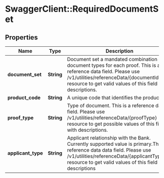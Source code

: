 # SwaggerClient::RequiredDocumentSet

## Properties
Name | Type | Description | Notes
------------ | ------------- | ------------- | -------------
**document_set** | **String** | Document set a mandated combination of document types for each proof. This is a reference data field. Please use /v1/utilities/referenceData/{documentIdType} resource to get valid values of this field with descriptions. | [optional] 
**product_code** | **String** | A unique code that identifies the product | [optional] 
**proof_type** | **String** | Type of document. This is a reference data field. Please use /v1/utilities/referenceData/{proofType} resource to get possible values of this field with descriptions. | [optional] 
**applicant_type** | **String** | Applicant relationship with the Bank. Currently supported value is primary.This is a reference data data field. Please use /v1/utilities/referenceData/{applicantType} resource to get valid values of this field with descriptions | [optional] 

